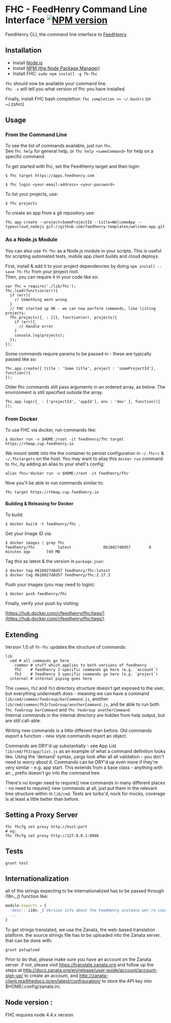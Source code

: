 FHC - FeedHenry Command Line Interface [![NPM version](https://badge.fury.io/js/fh-fhc.png)](http://badge.fury.io/js/fh-fhc)
======================================

FeedHenry CLI, the command line interface to [FeedHenry](http://www.feedhenry.com).

## Installation

* Install [Node.js](http://nodejs.org/)
* Install [NPM (the Node Package Manager)](http://npmjs.org/)
* Install FHC: `sudo npm install -g fh-fhc`

`fhc` should now be available your command line.  
`fhc -v` will tell you what version of fhc you have installed.

Finally, install FHC bash completion: `fhc completion >> ~/.bashrc` (or ~/.zshrc)

## Usage

### From the Command Line
To see the list of commands available, just run `fhc`.   
See `fhc help` for general help, or `fhc help <someCommand>` for help on a specific command.

To get started with fhc, set the FeedHenry target and then login:

`$ fhc target https://apps.feedhenry.com`

`$ fhc login <your-email-address> <your-password>`

To list your projects, use:

`$ fhc projects`

To create an app from a git repository use:

`fhc app create --project=SomeProjectId --title=WelcomeApp --type=cloud_nodejs git://github.com/feedhenry-templates/welcome-app.git`

### As a Node.js Module
You can also use `fh-fhc` as a Node.js module in your scripts. This is useful for scripting automated tests, mobile app client builds and cloud deploys.

First, install &  add it to your project dependencies by doing `npm install --save fh-fhc` from your project root.  
Then, you can require it in your code like so:

    var fhc = require('./lib/fhc');
    fhc.load(function(err){
      if (err){
        // Something went wrong
      }
      // FHC started up OK - we can now perform commands, like listing projects:
      fhc.projects({_ : []}, function(err, projects){
        if (err){
          // Handle error
        }
        console.log(projects);
      });
    });

Some commands require params to be passed in - these are typically passed like so:

    fhc.app.create({ title : 'Some title', project : 'someProjectId'}, function(){
    });

Older fhc commands still pass arguments in an ordered array, as below. The environment is still specified outside the array.

    fhc.app.logs({_ : ['projectId', 'appId'], env : 'dev' }, function(){
    });

### From Docker

To use FHC via docker, run commands like:

```
$ docker run -v $HOME:/root -it feedhenry/fhc target https://rhmap.cup.feedhenry.io
```

We mount `$HOME` into the the container to persist configuration in `~/.fhcrc` & `~/.fhctargets` on the host. You may want to alias this `docker run` command to `fhc`, by adding an alias to your shell's config:

```
alias fhc='docker run -v $HOME:/root -it feedhenry/fhc'
```

Now you'll be able to run commands similar to:

```
fhc target https://rhmap.cup.feedhenry.io
```

#### Building & Releasing for Docker

To build:

```
$ docker build -t feedhenry/fhc .
```

Get your Image ID via:

```
$ docker images | grep fhc
feedhenry/fhc          latest              0618027d8d57        8 minutes ago       749 MB
```

Tag this as latest & the version in `package.json`:

```
$ docker tag 0618027d8d57 feedhenry/fhc:latest
$ docker tag 0618027d8d57 feedhenry/fhc:2.17.3
```

Push your images (you may need to login):

```
$ docker push feedhenry/fhc
```

Finally, verify your push by visiting:

[https://hub.docker.com/r/feedhenry/fhc/tags/](https://hub.docker.com/r/feedhenry/fhc/tags/)

## Extending
Version 1.0 of `fh-fhc` updates the structure of commands:

    lib
      cmd # all commands go here
        common # stuff which applies to both versions of feedhenry
        fh2    # feedhenry 2-specific commands go here (e.g. `account`)
        fh3    # feedhenry 3 specific commands go here (e.g. `project`)
      internal # internal piping goes here

The `common`, `fh2` and `fh3` directory structure doesn't get exposed to the user, but everything underneath does - meaning we can have a command `lib/cmd/common/fooGroup/barCommand.js`, another `lib/cmd/common/fh3/fooGroup/anotherCommand.js`, and be able to run both `fhc fooGroup barCommand` and `fhc fooGroup anotherCommand`.  
Internal commands in the internal directory are hidden from help output, but are still call-able.

 Writing new commands is a little different than before. Old commands export a function - new style commands export an object.

Commands are DRY'd up substantially - see App List `lib/cmd/fh3/app/list.js` as an example of what a command definition looks like. Using the 'demand' syntax, yargs look after all all validation -  you don't need to worry about it.
Commands can be DRY'd up even more if they're very similar - e.g. app start. This extends from a base class - anything with an _ prefix doesn't go into the command tree.

There's no longer need to require() new commands in many different places - no need to require() new commands at all, just put them in the relevant tree structure within in `lib/cmd`.
Tests are turbo'd, nock for mocks, coverage is at least a little better than before.


## Setting a Proxy Server

    fhc fhcfg set proxy http://host:port
    # eg:
    fhc fhcfg set proxy http://127.0.0.1:8080

## Tests

  `grunt test`

## Internationalization

all of the strings expecting to be internationalized has to be passed through i18n._() function like:

```js
module.exports = {
  'desc': i18n._('Version info about the FeedHenry instance we\'re connected to'),
  ...
}
```

To get strings translated, we use the Zanata, the web-based translation platform. the source strings file has to be uploaded into the Zanata server. that can be done with:

    grunt potupload

Prior to do that, please make sure you have an account on the Zanata server. if not, please visit https://translate.zanata.org and follow up the steps at http://docs.zanata.org/en/release/user-guide/account/account-sign-up/ to create an account, and http://zanata-client.readthedocs.io/en/latest/configuration/ to store the API key into $HOME/.config/zanata.ini.

## Node version :
FHC requires node 4.4.x version

